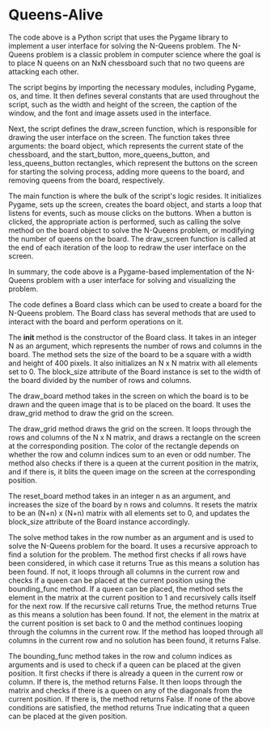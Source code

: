 # Queens-Alive
The code above is a Python script that uses the Pygame library to implement a user interface for solving the N-Queens problem. The N-Queens problem is a classic problem in computer science where the goal is to place N queens on an NxN chessboard such that no two queens are attacking each other.

The script begins by importing the necessary modules, including Pygame, os, and time. It then defines several constants that are used throughout the script, such as the width and height of the screen, the caption of the window, and the font and image assets used in the interface.

Next, the script defines the draw_screen function, which is responsible for drawing the user interface on the screen. The function takes three arguments: the board object, which represents the current state of the chessboard, and the start_button, more_queens_button, and less_queens_button rectangles, which represent the buttons on the screen for starting the solving process, adding more queens to the board, and removing queens from the board, respectively.

The main function is where the bulk of the script's logic resides. It initializes Pygame, sets up the screen, creates the board object, and starts a loop that listens for events, such as mouse clicks on the buttons. When a button is clicked, the appropriate action is performed, such as calling the solve method on the board object to solve the N-Queens problem, or modifying the number of queens on the board. The draw_screen function is called at the end of each iteration of the loop to redraw the user interface on the screen.

In summary, the code above is a Pygame-based implementation of the N-Queens problem with a user interface for solving and visualizing the problem.

The code defines a Board class which can be used to create a board for the N-Queens problem. The Board class has several methods that are used to interact with the board and perform operations on it.

The __init__ method is the constructor of the Board class. It takes in an integer N as an argument, which represents the number of rows and columns in the board. The method sets the size of the board to be a square with a width and height of 400 pixels. It also initializes an N x N matrix with all elements set to 0. The block_size attribute of the Board instance is set to the width of the board divided by the number of rows and columns.

The draw_board method takes in the screen on which the board is to be drawn and the queen image that is to be placed on the board. It uses the draw_grid method to draw the grid on the screen.

The draw_grid method draws the grid on the screen. It loops through the rows and columns of the N x N matrix, and draws a rectangle on the screen at the corresponding position. The color of the rectangle depends on whether the row and column indices sum to an even or odd number. The method also checks if there is a queen at the current position in the matrix, and if there is, it blits the queen image on the screen at the corresponding position.

The reset_board method takes in an integer n as an argument, and increases the size of the board by n rows and columns. It resets the matrix to be an (N+n) x (N+n) matrix with all elements set to 0, and updates the block_size attribute of the Board instance accordingly.

The solve method takes in the row number as an argument and is used to solve the N-Queens problem for the board. It uses a recursive approach to find a solution for the problem. The method first checks if all rows have been considered, in which case it returns True as this means a solution has been found. If not, it loops through all columns in the current row and checks if a queen can be placed at the current position using the bounding_func method. If a queen can be placed, the method sets the element in the matrix at the current position to 1 and recursively calls itself for the next row. If the recursive call returns True, the method returns True as this means a solution has been found. If not, the element in the matrix at the current position is set back to 0 and the method continues looping through the columns in the current row. If the method has looped through all columns in the current row and no solution has been found, it returns False.

The bounding_func method takes in the row and column indices as arguments and is used to check if a queen can be placed at the given position. It first checks if there is already a queen in the current row or column. If there is, the method returns False. It then loops through the matrix and checks if there is a queen on any of the diagonals from the current position. If there is, the method returns False. If none of the above conditions are satisfied, the method returns True indicating that a queen can be placed at the given position.
